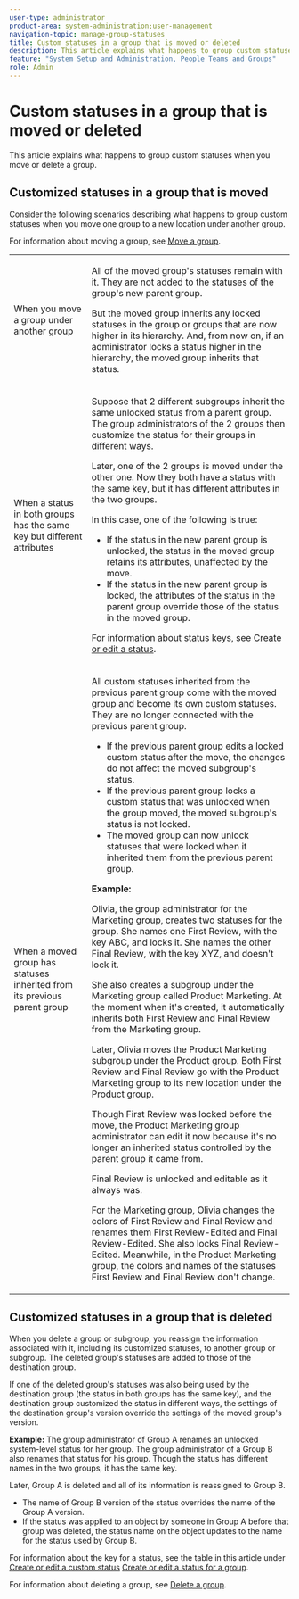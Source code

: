 ```yaml
---
user-type: administrator
product-area: system-administration;user-management
navigation-topic: manage-group-statuses
title: Custom statuses in a group that is moved or deleted
description: This article explains what happens to group custom statuses when you move or delete a group.
feature: "System Setup and Administration, People Teams and Groups"
role: Admin
---
```


# Custom statuses in a group that is moved or deleted

This article explains what happens to group custom statuses when you move or delete a group.

## Customized statuses in a group that is moved

Consider the following scenarios describing what happens to group custom statuses when you move one group to a new location under another group.

For information about moving a group, see [Move a group](../../../administration-and-setup/manage-groups/create-and-manage-groups/move-a-group.md).

<table style="table-layout:auto"> 
 <col> 
 </col> 
 <col> 
 </col> 
 <tbody> 
  <tr> 
   <td role="rowheader">When you move a group under another group </td> 
   <td> <p>All of the moved group's statuses remain with it. They are not added to the statuses of the group's new parent group.</p> <p>But the moved group inherits any locked statuses in the group or groups that are now higher in its hierarchy. And, from now on, if an administrator locks a status higher in the hierarchy, the moved group inherits that status.</p> </td> 
  </tr> 
  <tr> 
   <td role="rowheader">When a status in both groups has the same key but different attributes</td> 
   <td> <p>Suppose that 2 different subgroups inherit the same unlocked status from a parent group. The group administrators of the 2 groups then customize the status for their groups in different ways.</p> <p>Later, one of the 2 groups is moved under the other one. Now they both have a status with the same key, but it has different attributes in the two groups.</p> <p>In this case, one of the following is true:</p> 
    <ul> 
     <li>If the status in the new parent group is unlocked, the status in the moved group retains its attributes, unaffected by the move.</li> 
     <li>If the status in the new parent group is locked, the attributes of the status in the parent group override those of the status in the moved group.</li> 
    </ul> <p>For information about status keys, see <a href="../../../administration-and-setup/customize-workfront/creating-custom-status-and-priority-labels/create-or-edit-a-status.md" class="MCXref xref">Create or edit a status</a>.</p> </td> 
  </tr> 
  <tr> 
   <td role="rowheader">When a moved group has statuses inherited from its previous parent group </td> 
   <td> <p>All custom statuses inherited from the previous parent group come with the moved group and become its own custom statuses. They are no longer connected with the previous parent group.</p> 
    <ul> 
     <li>If the previous parent group edits a locked custom status after the move, the changes do not affect the moved subgroup's status.</li> 
     <li>If the previous parent group locks a custom status that was unlocked when the group moved, the moved subgroup's status is not locked.</li> 
     <li>The moved group can now unlock statuses that were locked when it inherited them from the previous parent group.</li> 
    </ul> 
    <div class="example" data-mc-autonum="<b>Example: </b>">
     <span class="autonumber"><span><b>Example: </b></span></span> 
     <p>Olivia, the group administrator for the Marketing group, creates two statuses for the group. She names one First Review, with the key ABC, and locks it. She names the other Final Review, with the key XYZ, and doesn't lock it.</p> 
     <p>She also creates a subgroup under the Marketing group called Product Marketing. At the moment when it's created, it automatically inherits both First Review and Final Review from the Marketing group.</p> 
     <p>Later, Olivia moves the Product Marketing subgroup under the Product group. Both First Review and Final Review go with the Product Marketing group to its new location under the Product group.</p> 
     <p>Though First Review was locked before the move, the Product Marketing group administrator can edit it now because it's no longer an inherited status controlled by the parent group it came from.</p> 
     <p>Final Review is unlocked and editable as it always was.</p> 
     <p>For the Marketing group, Olivia changes the colors of First Review and Final Review and renames them First Review-Edited and Final Review-Edited. She also locks Final Review-Edited. Meanwhile, in the Product Marketing group, the colors and names of the statuses First Review and Final Review don't change.</p> 
    </div> </td> 
  </tr> 
 </tbody> 
</table>

## Customized statuses in a group that is deleted

When you delete a group or subgroup, you reassign the information associated with it, including its customized statuses, to another group or subgroup. The deleted group's statuses are added to those of the destination group.

If one of the deleted group's statuses was also being used by the destination group (the status in both groups has the same key), and the destination group customized the status in different ways, the settings of the destination group's version override the settings of the moved group's version.

**Example:** The group administrator of Group A renames an unlocked system-level status for her group. The group administrator of a Group B also renames that status for his group. Though the status has different names in the two groups, it has the same key.

Later, Group A is deleted and all of its information is reassigned to Group B.

* The name of Group B version of the status overrides the name of the Group A version.
* If the status was applied to an object by someone in Group A before that group was deleted, the status name on the object updates to the name for the status used by Group B.

For information about the key for a status, see the table in this article under [Create or edit a custom status](../../../administration-and-setup/customize-workfront/creating-custom-status-and-priority-labels/create-or-edit-a-status.md#create) [Create or edit a status for a group](../../../administration-and-setup/manage-groups/manage-group-statuses/create-or-edit-a-group-status.md#create).

For information about deleting a group, see [Delete a group](../../../administration-and-setup/manage-groups/create-and-manage-groups/delete-a-group.md).
